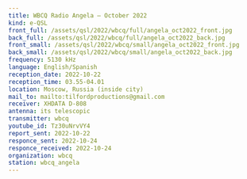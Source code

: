 ```yaml
---
title: WBCQ Radio Angela — October 2022
kind: e-QSL
front_full: /assets/qsl/2022/wbcq/full/angela_oct2022_front.jpg
back_full: /assets/qsl/2022/wbcq/full/angela_oct2022_back.jpg
front_small: /assets/qsl/2022/wbcq/small/angela_oct2022_front.jpg
back_small: /assets/qsl/2022/wbcq/small/angela_oct2022_back.jpg
frequency: 5130 kHz
language: English/Spanish
reception_date: 2022-10-22
reception_time: 03.55-04.01
location: Moscow, Russia (inside city)
mail_to: mailto:tilfordproductions@gmail.com
receiver: XHDATA D-808
antenna: its telescopic
transmitter: wbcq
youtube_id: Tz30uNrvVY4
report_sent: 2022-10-22
responce_sent: 2022-10-24
responce_received: 2022-10-24
organization: wbcq
station: wbcq_angela
---
```

